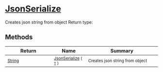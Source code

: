 # [JsonSerialize](./SerializationHelper-100664033.md)

Creates json string from object
Return type:
## Methods

| Return | Name | Summary | 
| --- | --- | --- | 
| <sub>[String](https://docs.microsoft.com/en-us/dotnet/api/System.String)</sub><img width=200/>| <sub>[JsonSerialize](./SerializationHelper-100664033.md) ( [`T`](./SerializationHelper-100664033.md) )</sub>| <sub>Creates json string from object</sub><img width=200/>| <br>



